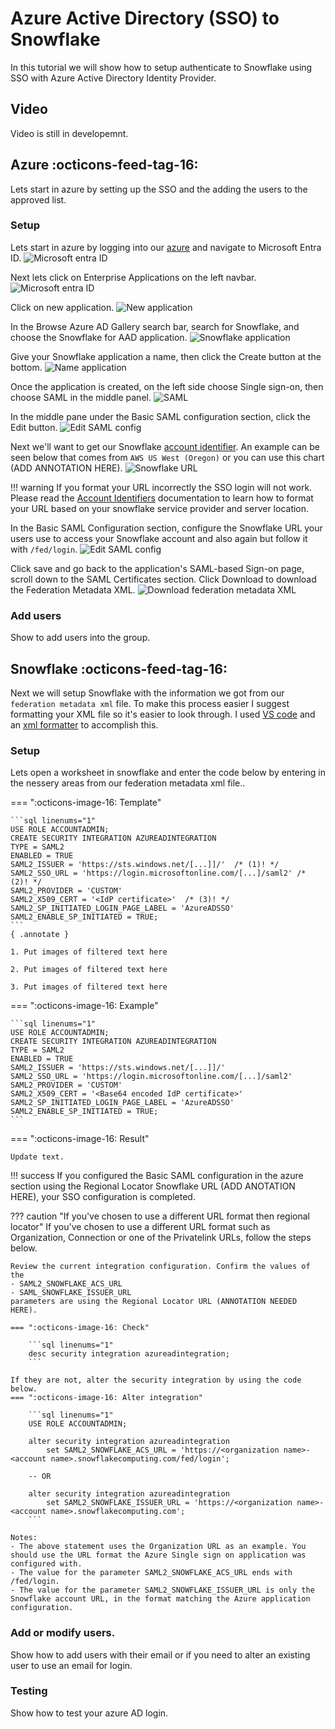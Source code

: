 # Azure Active Directory (SSO) to Snowflake
In this tutorial we will show how to setup authenticate to Snowflake using SSO with Azure Active Directory Identity Provider. 

## Video
Video is still in developemnt.

## Azure :octicons-feed-tag-16:
Lets start in azure by setting up the SSO and the adding the users to the approved list.

### Setup
Lets start in azure by logging into our [azure](https://portal.azure.com/) and navigate to Microsoft Entra ID.
![Microsoft entra ID](images/01.png)

Next lets click on Enterprise Applications on the left navbar.
![Microsoft entra ID](images/02.png)

Click on new application.
![New application](images/03.jpeg)

In the Browse Azure AD Gallery search bar, search for Snowflake, and choose the Snowflake for AAD application.
![Snowflake application](images/04.png)

Give your Snowflake application a name, then click the Create button at the bottom.
![Name application](images/05.png)

Once the application is created, on the left side choose Single sign-on, then choose SAML in the middle panel.
![SAML](images/06.jpeg)

In the middle pane under the Basic SAML configuration section, click the Edit button.
![Edit SAML config](images/07.jpeg)

 Next we'll want to get our Snowflake [account identifier](). An example can be seen below that comes from ``AWS US West (Oregon)`` or you can use this chart (ADD ANNOTATION HERE).
![Snowflake URL](images/10.png)

!!! warning
    If you format your URL incorrectly the SSO login will not work. Please read the [Account Identifiers](https://docs.snowflake.com/en/user-guide/admin-account-identifier#non-vps-account-locator-formats-by-cloud-platform-and-regionr) documentation to learn how to format your URL based on your snowflake service provider and server location. 

In the Basic SAML Configuration section, configure the Snowflake URL your users use to access your Snowflake account and also again but follow it with ``/fed/login``.
![Edit SAML config](images/08.jpeg)

Click save and go back to the application's SAML-based Sign-on page, scroll down to the SAML Certificates section. Click Download to download the Federation Metadata XML.
![Download federation metadata XML](images/09.jpeg)

### Add users
Show to add users into the group.


## Snowflake :octicons-feed-tag-16:
Next we will setup Snowflake with the information we got from our ``federation metadata xml`` file. To make this process easier I suggest formatting your XML file so it's easier to look through. I used [VS code](#) and an [xml formatter](#) to accomplish this.

### Setup
Lets open a worksheet in snowflake and enter the code below by entering in the nessery areas from our federation metadata xml file..

=== ":octicons-image-16: Template"

    ```sql linenums="1"
    USE ROLE ACCOUNTADMIN;
    CREATE SECURITY INTEGRATION AZUREADINTEGRATION
    TYPE = SAML2
    ENABLED = TRUE
    SAML2_ISSUER = 'https://sts.windows.net/[...]]/'  /* (1)! */
    SAML2_SSO_URL = 'https://login.microsoftonline.com/[...]/saml2' /* (2)! */
    SAML2_PROVIDER = 'CUSTOM'
    SAML2_X509_CERT = '<IdP certificate>'  /* (3)! */
    SAML2_SP_INITIATED_LOGIN_PAGE_LABEL = 'AzureADSSO'
    SAML2_ENABLE_SP_INITIATED = TRUE;
    ```
    { .annotate }

    1. Put images of filtered text here

    2. Put images of filtered text here

    3. Put images of filtered text here

=== ":octicons-image-16: Example"

    ```sql linenums="1"
    USE ROLE ACCOUNTADMIN;
    CREATE SECURITY INTEGRATION AZUREADINTEGRATION
    TYPE = SAML2
    ENABLED = TRUE
    SAML2_ISSUER = 'https://sts.windows.net/[...]]/' 
    SAML2_SSO_URL = 'https://login.microsoftonline.com/[...]/saml2'
    SAML2_PROVIDER = 'CUSTOM'
    SAML2_X509_CERT = '<Base64 encoded IdP certificate>' 
    SAML2_SP_INITIATED_LOGIN_PAGE_LABEL = 'AzureADSSO'
    SAML2_ENABLE_SP_INITIATED = TRUE;
    ```

=== ":octicons-image-16: Result"

    Update text.

!!! success
    If you configured the Basic SAML configuration in the azure section using the Regional Locator Snowflake URL  (ADD ANOTATION HERE), your SSO configuration is completed.

??? caution "If you've chosen to use a different URL format then regional locator"
    If you've chosen to use a different URL format such as Organization, Connection or one of the Privatelink URLs, follow the steps below. 

    Review the current integration configuration. Confirm the values of the 
    - SAML2_SNOWFLAKE_ACS_URL
    - SAML_SNOWFLAKE_ISSUER_URL
    parameters are using the Regional Locator URL (ANNOTATION NEEDED HERE). 

    === ":octicons-image-16: Check"

        ```sql linenums="1"
        desc security integration azureadintegration;
        ```

    If they are not, alter the security integration by using the code below.
    === ":octicons-image-16: Alter integration"

        ```sql linenums="1"
        USE ROLE ACCOUNTADMIN;

        alter security integration azureadintegration 
            set SAML2_SNOWFLAKE_ACS_URL = 'https://<organization name>-<account name>.snowflakecomputing.com/fed/login';
        
        -- OR

        alter security integration azureadintegration
            set SAML2_SNOWFLAKE_ISSUER_URL = 'https://<organization name>-<account name>.snowflakecomputing.com';
        ```

    Notes:
    - The above statement uses the Organization URL as an example. You should use the URL format the Azure Single sign on application was configured with. 
    - The value for the parameter SAML2_SNOWFLAKE_ACS_URL ends with /fed/login.
    - The value for the parameter SAML2_SNOWFLAKE_ISSUER_URL is only the Snowflake account URL, in the format matching the Azure application configuration.

### Add or modify users.
Show how to add users with their email or if you need to alter an existing user to use an email for login.

### Testing

Show how to test your azure AD login.